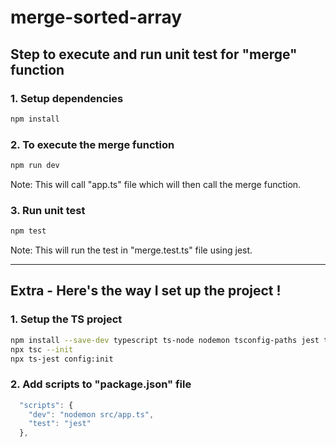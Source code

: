 # merge-sorted-array

## Step to execute and run unit test for "merge" function

### 1. Setup dependencies

```bash
npm install
```

### 2. To execute the merge function
```bash
npm run dev
```
Note: This will call "app.ts" file which will then call the merge function.

### 3. Run unit test
```bash
npm test
```
Note: This will run the test in "merge.test.ts" file using jest.

-------------------------------------------------------
## Extra - Here's the way I set up the project !

### 1. Setup the TS project
```bash
npm install --save-dev typescript ts-node nodemon tsconfig-paths jest ts-jest @types/jest
npx tsc --init                                            
npx ts-jest config:init
```

### 2. Add scripts to "package.json" file
```typescript
  "scripts": {
    "dev": "nodemon src/app.ts",
    "test": "jest"
  },
```
